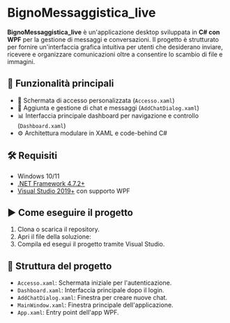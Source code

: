 # BignoMessaggistica_live

**BignoMessaggistica_live** è un'applicazione desktop sviluppata in **C# con WPF** per la gestione di messaggi e conversazioni. Il progetto è strutturato per fornire un'interfaccia grafica intuitiva per utenti che desiderano inviare, ricevere e organizzare comunicazioni oltre a consentire lo scambio di file e immagini.

## 🚀 Funzionalità principali

- 🔐 Schermata di accesso personalizzata (`Accesso.xaml`)
- 💬 Aggiunta e gestione di chat e messaggi (`AddChatDialog.xaml`)
- 📊 Interfaccia principale dashboard per navigazione e controllo (`Dashboard.xaml`)
- ⚙️ Architettura modulare in XAML e code-behind C#

## 🛠 Requisiti

- Windows 10/11
- [.NET Framework 4.7.2+](https://dotnet.microsoft.com/en-us/download/dotnet-framework)
- [Visual Studio 2019+](https://visualstudio.microsoft.com/) con supporto WPF

## ▶️ Come eseguire il progetto

1. Clona o scarica il repository.
2. Apri il file della soluzione:  
3. Compila ed esegui il progetto tramite Visual Studio.

## 📁 Struttura del progetto

- `Accesso.xaml`: Schermata iniziale per l'autenticazione.
- `Dashboard.xaml`: Interfaccia principale dopo il login.
- `AddChatDialog.xaml`: Finestra per creare nuove chat.
- `MainWindow.xaml`: Finestra principale dell'applicazione.
- `App.xaml`: Entry point dell'app WPF.
